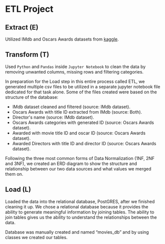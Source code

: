 # ETL Project
## Extract (E)
Utilized IMdb and Oscars Awards datasets from [kaggle](www.kaggle.com).

## Transform (T)
Used `Python` and `Pandas` inside `Jupyter Notebook` to clean the data by removing unwanted columns, missing rows and filtering categories.

In preparation for the Load step in this entire process called ETL, we generated multiple csv files to be utilized in a separate jupyter notebook file dedicated for that task alone. Some of the files created were based on the structure of the database:
-	IMdb dataset cleaned and filtered (source: IMdb dataset).
-	Oscars Awards with title ID extracted from IMdb (source: Both).
-	Director's name (source: IMdb dataset).
-	Oscars Awards categories with generated ID (source: Oscars Awards dataset).
-	Awarded with movie title ID and oscar ID (source: Oscars Awards dataset).
-	Awarded Directors with title ID and director ID (source: Oscars Awards dataset).

Following the three most common forms of Data Normalization (1NF, 2NF and 3NF), we created an ERD diagram to show the structure and relationship between our two data sources and what values we merged them on.

## Load (L)
Loaded the data into the relational database, PostGRES, after we finished cleaning it up. We chose a relational database because it provides the ability to generate meaningful information by joining tables. The ability to join tables gives us the ability to understand the relationships between the data. 

Database was manually created and named “movies_db” and by using classes we created our tables.



